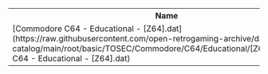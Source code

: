 <table>
<tr><th>Name</th><th>Size</th></tr>
<tr><td>[Commodore C64 - Educational - [Z64].dat](https://raw.githubusercontent.com/open-retrogaming-archive/dat-catalog/main/root/basic/TOSEC/Commodore/C64/Educational/[Z64]/Commodore C64 - Educational - [Z64].dat)</td><td>55045</td></tr>
</table>
